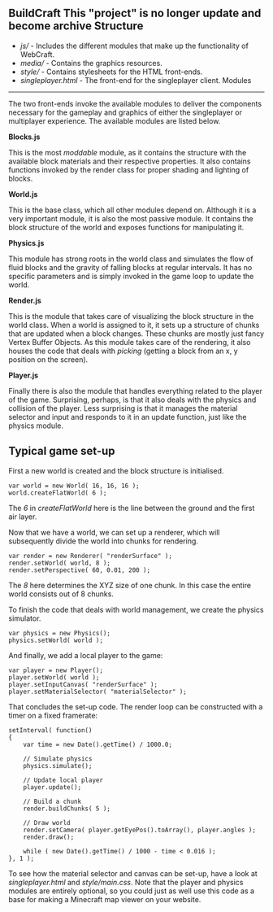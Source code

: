 BuildCraft
This "project" is no longer update and become archive
Structure
---------------------

+ *js/* - Includes the different modules that make up the functionality of WebCraft.
+ *media/* - Contains the graphics resources.
+ *style/* - Contains stylesheets for the HTML front-ends.
+ *singleplayer.html* - The front-end for the singleplayer client.
Modules
---------------------

The two front-ends invoke the available modules to deliver the components necessary for the gameplay and graphics of either the singleplayer or multiplayer experience. The available modules are listed below.

**Blocks.js**

This is the most *moddable* module, as it contains the structure with the available block materials and their respective properties. It also contains functions invoked by the render class for proper shading and lighting of blocks.

**World.js**

This is the base class, which all other modules depend on. Although it is a very important module, it is also the most passive module. It contains the block structure of the world and exposes functions for manipulating it.

**Physics.js**

This module has strong roots in the world class and simulates the flow of fluid blocks and the gravity of falling blocks at regular intervals. It has no specific parameters and is simply invoked in the game loop to update the world.

**Render.js**

This is the module that takes care of visualizing the block structure in the world class. When a world is assigned to it, it sets up a structure of chunks that are updated when a block changes. These chunks are mostly just fancy Vertex Buffer Objects. As this module takes care of the rendering, it also houses the code that deals with *picking* (getting a block from an x, y position on the screen).

**Player.js**

Finally there is also the module that handles everything related to the player of the game. Surprising, perhaps, is that it also deals with the physics and collision of the player. Less surprising is that it manages the material selector and input and responds to it in an update function, just like the physics module.

Typical game set-up
---------------------

First a new world is created and the block structure is initialised.

	var world = new World( 16, 16, 16 );
	world.createFlatWorld( 6 );

The *6* in *createFlatWorld* here is the line between the ground and the first air layer.

Now that we have a world, we can set up a renderer, which will subsequently divide the world into chunks for rendering.

	var render = new Renderer( "renderSurface" );
	render.setWorld( world, 8 );
	render.setPerspective( 60, 0.01, 200 );

The *8* here determines the XYZ size of one chunk. In this case the entire world consists out of 8 chunks.

To finish the code that deals with world management, we create the physics simulator.

	var physics = new Physics();
	physics.setWorld( world );

And finally, we add a local player to the game:

	var player = new Player();
	player.setWorld( world );
	player.setInputCanvas( "renderSurface" );
	player.setMaterialSelector( "materialSelector" );

That concludes the set-up code. The render loop can be constructed with a timer on a fixed framerate:

	setInterval( function()
	{
		var time = new Date().getTime() / 1000.0;
		
		// Simulate physics
		physics.simulate();
		
		// Update local player
		player.update();
		
		// Build a chunk
		render.buildChunks( 5 );
		
		// Draw world
		render.setCamera( player.getEyePos().toArray(), player.angles );
		render.draw();
		
		while ( new Date().getTime() / 1000 - time < 0.016 );
	}, 1 );

To see how the material selector and canvas can be set-up, have a look at *singleplayer.html* and *style/main.css*. Note that the player and physics modules are entirely optional, so you could just as well use this code as a base for making a Minecraft map viewer on your website.

